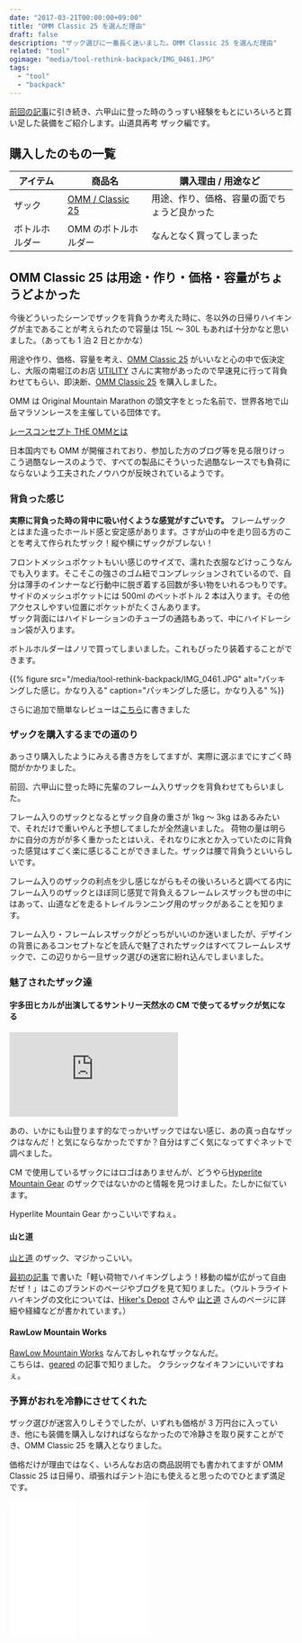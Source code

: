 ```yaml
---
date: "2017-03-21T00:00:00+09:00"
title: "OMM Classic 25 を選んだ理由"
draft: false
description: "ザック選びに一番長く迷いました。OMM Classic 25 を選んだ理由"
related: "tool"
ogimage: "media/tool-rethink-backpack/IMG_0461.JPG"
tags:
  - "tool"
  - "backpack"
---
```


<!--more-->

[前回の記事](/post/tool-rethink-lunch/)に引き続き、六甲山に登った時のうっすい経験をもとにいろいろと買い足した装備をご紹介します。山道具再考 ザック編です。

## 購入したのもの一覧

| アイテム | 商品名 | 購入理由 / 用途など |
| ------ | ------ | ------ |
| ザック | [OMM / Classic 25](http://theomm.jp/?page_id=317) | 用途、作り、価格、容量の面でちょうど良かった |
| ボトルホルダー | OMM のボトルホルダー | なんとなく買ってしまった |

## OMM Classic 25 は用途・作り・価格・容量がちょうどよかった

今後どういったシーンでザックを背負うか考えた時に、冬以外の日帰りハイキングが主であることが考えられたので容量は 15L 〜 30L もあれば十分かなと思いました。（あっても 1 泊 2 日とかかな）

用途や作り、価格、容量を考え、[OMM Classic 25](http://theomm.jp/?page_id=317) がいいなと心の中で仮決定し、大阪の南堀江のお店 [UTILITY](http://www.utility-outdoor.com/) さんに実物があったので早速見に行って背負わせてもらい、即決断、[OMM Classic 25](http://theomm.jp/?page_id=317) を購入しました。

OMM は Original Mountain Marathon の頭文字をとった名前で、世界各地で山岳マラソンレースを主催している団体です。

[レースコンセプト THE OMMとは](http://theomm.jp/?page_id=1080)

日本国内でも OMM が開催されており、参加した方のブログ等を見る限りけっこう過酷なレースのようで、すべての製品にそういった過酷なレースでも負荷にならないよう工夫されたノウハウが反映されているようです。

### 背負った感じ

**実際に背負った時の背中に吸い付くような感覚がすごいです。** フレームザックとはまた違ったホールド感と安定感があります。さすが山の中を走り回る方のことを考えて作られたザック！縦や横にザックがブレない！

フロントメッシュポケットもいい感じのサイズで、濡れた衣服などけっこうなんでも入ります。そこそこの強さのゴム紐でコンプレッションされているので、自分は薄手のインナーなど行動中に脱ぎ着する回数が多い物をいれるつもりです。  
サイドのメッシュポケットには 500ml のペットボトル 2 本は入ります。その他アクセスしやすい位置にポケットがたくさんあります。  
ザック背面にはハイドレーションのチューブの通路もあって、中にハイドレーション袋が入ります。

ボトルホルダーはノリで買ってしまいました。これもぴったり装着することができます。

{{% figure src="/media/tool-rethink-backpack/IMG_0461.JPG" alt="パッキングした感じ。かなり入る" caption="パッキングした感じ。かなり入る" %}}

さらに追加で簡単なレビューは[こちら](/post/tool-review/)に書きました

### ザックを購入するまでの道のり

あっさり購入したようにみえる書き方をしてますが、実際に選ぶまでにすごく時間がかかりました。

前回、六甲山に登った時に先輩のフレーム入りザックを背負わせてもらいました。

フレーム入りのザックとなるとザック自身の重さが 1kg 〜 3kg はあるみたいで、それだけで重いやんと予想してましたが全然違いました。
荷物の量は明らかに自分の方がが多く重かったとはいえ、それなりに水とか入っていたのに背負った感覚はすごく楽に感じることができました。ザックは腰で背負うといいらしいです。

フレーム入りのザックの利点を少し感じながらもその後いろいろと調べてる内にフレーム入りのザックとほぼ同じ感覚で背負えるフレームレスザックも世の中にはあって、山道などを走るトレイルランニング用のザックがあることを知ります。

フレーム入り・フレームレスザックがどっちがいいのか迷いましたが、デザインの背景にあるコンセプトなどを読んで魅了されたザックはすべてフレームレスザックで、この辺りから一旦ザック選びの迷宮に紛れ込んでしまいました。

### 魅了されたザック達

#### 宇多田ヒカルが出演してるサントリー天然水の CM で使ってるザックが気になる

<iframe src="https://www.youtube.com/embed/eDjX8gM1WJ8" frameborder="0" allowfullscreen></iframe>

あの、いかにも山登ります的なでっかいザックではない感じ、あの真っ白なザックはなんだ！と気にならなかったですか？自分はすごく気になってすぐネットで調べました。

CM で使用しているザックにはロゴはありませんが、どうやら[Hyperlite Mountain Gear](https://www.hyperlitemountaingear.com/) のザックではないかのと情報を見つけました。たしかに似ています。

Hyperlite Mountain Gear かっこいいですねぇ。

#### 山と道

[山と道](http://yamatomichi.com/) のザック、マジかっこいい。

[最初の記事](/post/hello/) で書いた「軽い荷物でハイキングしよう！移動の幅が広がって自由だぜ！」はこのブランドのページやブログを見て知りました。（ウルトラライトハイキングの文化については、[Hiker&#039;s Depot](http://hikersdepot.jp/) さんや [山と道](http://yamatomichi.com/) さんのページに詳細や経緯などが書かれています。）

#### RawLow Mountain Works

[RawLow Mountain Works](http://rawlow.jp/) なんておしゃれなザックなんだ。  
こちらは、[geared](http://geared.jp/mita/2016/09/rawlowmountainworks.html) の記事で知りました。
クラシックなイキフンにいいですねぇ。

### 予算がおれを冷静にさせてくれた

ザック選びが迷宮入りしそうでしたが、いずれも価格が 3 万円台に入っていき、他にも装備を購入しなければならなかったので冷静さを取り戻すことができ、OMM Classic 25 を購入となりました。

価格だけが理由ではなく、いろんなお店の商品説明でも書かれてますが OMM Classic 25 は日帰り、頑張ればテント泊にも使えると思ったのでひとまず満足です。

<iframe style="width:120px;height:240px;" marginwidth="0" marginheight="0" scrolling="no" frameborder="0" src="//rcm-fe.amazon-adsystem.com/e/cm?lt1=_blank&bc1=000000&IS2=1&bg1=FFFFFF&fc1=000000&lc1=0000FF&t=hiking-hiking-22&o=9&p=8&l=as4&m=amazon&f=ifr&ref=as_ss_li_til&asins=B01GEBN0KA&linkId=7f0e171015fa76463e93aed42c3b634c"></iframe>

<iframe style="width:120px;height:240px;" marginwidth="0" marginheight="0" scrolling="no" frameborder="0" src="//rcm-fe.amazon-adsystem.com/e/cm?lt1=_blank&bc1=000000&IS2=1&bg1=FFFFFF&fc1=000000&lc1=0000FF&t=hiking-hiking-22&o=9&p=8&l=as4&m=amazon&f=ifr&ref=as_ss_li_til&asins=B0185PI1TS&linkId=d7e4571d31244660d3b7085d3df70248"></iframe>
